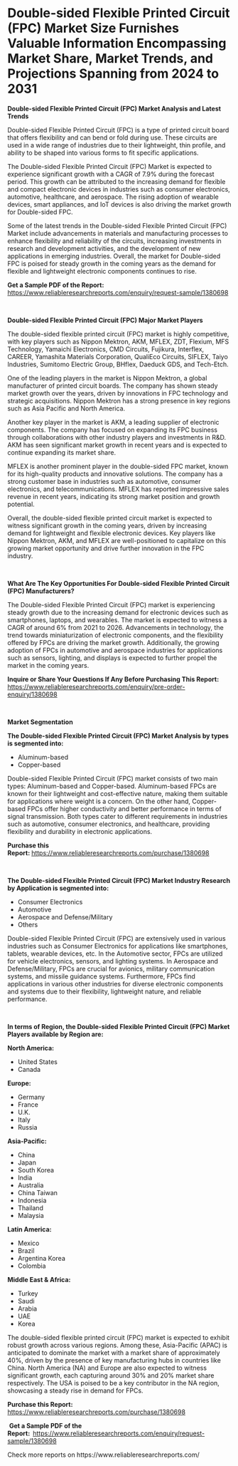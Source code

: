 <p><h1>Double-sided Flexible Printed Circuit (FPC) Market Size Furnishes Valuable Information Encompassing Market Share, Market Trends, and Projections Spanning from 2024 to 2031</h1></p><p><strong>Double-sided Flexible Printed Circuit (FPC) Market Analysis and Latest Trends</strong></p>
<p><p>Double-sided Flexible Printed Circuit (FPC) is a type of printed circuit board that offers flexibility and can bend or fold during use. These circuits are used in a wide range of industries due to their lightweight, thin profile, and ability to be shaped into various forms to fit specific applications.</p><p>The Double-sided Flexible Printed Circuit (FPC) Market is expected to experience significant growth with a CAGR of 7.9% during the forecast period. This growth can be attributed to the increasing demand for flexible and compact electronic devices in industries such as consumer electronics, automotive, healthcare, and aerospace. The rising adoption of wearable devices, smart appliances, and IoT devices is also driving the market growth for Double-sided FPC.</p><p>Some of the latest trends in the Double-sided Flexible Printed Circuit (FPC) Market include advancements in materials and manufacturing processes to enhance flexibility and reliability of the circuits, increasing investments in research and development activities, and the development of new applications in emerging industries. Overall, the market for Double-sided FPC is poised for steady growth in the coming years as the demand for flexible and lightweight electronic components continues to rise.</p></p>
<p><strong>Get a Sample PDF of the Report:&nbsp;</strong> <a href="https://www.reliableresearchreports.com/enquiry/request-sample/1380698">https://www.reliableresearchreports.com/enquiry/request-sample/1380698</a></p>
<p>&nbsp;</p>
<p><strong>Double-sided Flexible Printed Circuit (FPC) Major Market Players</strong></p>
<p><p>The double-sided flexible printed circuit (FPC) market is highly competitive, with key players such as Nippon Mektron, AKM, MFLEX, ZDT, Flexium, MFS Technology, Yamaichi Electronics, CMD Circuits, Fujikura, Interflex, CAREER, Yamashita Materials Corporation, QualiEco Circuits, SIFLEX, Taiyo Industries, Sumitomo Electric Group, BHflex, Daeduck GDS, and Tech-Etch.</p><p>One of the leading players in the market is Nippon Mektron, a global manufacturer of printed circuit boards. The company has shown steady market growth over the years, driven by innovations in FPC technology and strategic acquisitions. Nippon Mektron has a strong presence in key regions such as Asia Pacific and North America.</p><p>Another key player in the market is AKM, a leading supplier of electronic components. The company has focused on expanding its FPC business through collaborations with other industry players and investments in R&D. AKM has seen significant market growth in recent years and is expected to continue expanding its market share.</p><p>MFLEX is another prominent player in the double-sided FPC market, known for its high-quality products and innovative solutions. The company has a strong customer base in industries such as automotive, consumer electronics, and telecommunications. MFLEX has reported impressive sales revenue in recent years, indicating its strong market position and growth potential.</p><p>Overall, the double-sided flexible printed circuit market is expected to witness significant growth in the coming years, driven by increasing demand for lightweight and flexible electronic devices. Key players like Nippon Mektron, AKM, and MFLEX are well-positioned to capitalize on this growing market opportunity and drive further innovation in the FPC industry.</p></p>
<p>&nbsp;</p>
<p><strong>What Are The Key Opportunities For Double-sided Flexible Printed Circuit (FPC) Manufacturers?</strong></p>
<p><p>The Double-sided Flexible Printed Circuit (FPC) market is experiencing steady growth due to the increasing demand for electronic devices such as smartphones, laptops, and wearables. The market is expected to witness a CAGR of around 6% from 2021 to 2026. Advancements in technology, the trend towards miniaturization of electronic components, and the flexibility offered by FPCs are driving the market growth. Additionally, the growing adoption of FPCs in automotive and aerospace industries for applications such as sensors, lighting, and displays is expected to further propel the market in the coming years.</p></p>
<p><strong>Inquire or Share Your Questions If Any Before Purchasing This Report:</strong> <a href="https://www.reliableresearchreports.com/enquiry/pre-order-enquiry/1380698">https://www.reliableresearchreports.com/enquiry/pre-order-enquiry/1380698</a></p>
<p>&nbsp;</p>
<p><strong>Market Segmentation</strong></p>
<p><strong>The Double-sided Flexible Printed Circuit (FPC) Market Analysis by types is segmented into:</strong></p>
<p><ul><li>Aluminum-based</li><li>Copper-based</li></ul></p>
<p><p>Double-sided Flexible Printed Circuit (FPC) market consists of two main types: Aluminum-based and Copper-based. Aluminum-based FPCs are known for their lightweight and cost-effective nature, making them suitable for applications where weight is a concern. On the other hand, Copper-based FPCs offer higher conductivity and better performance in terms of signal transmission. Both types cater to different requirements in industries such as automotive, consumer electronics, and healthcare, providing flexibility and durability in electronic applications.</p></p>
<p><strong>Purchase this Report:&nbsp;</strong><a href="https://www.reliableresearchreports.com/purchase/1380698">https://www.reliableresearchreports.com/purchase/1380698</a></p>
<p>&nbsp;</p>
<p><strong>The Double-sided Flexible Printed Circuit (FPC) Market Industry Research by Application is segmented into:</strong></p>
<p><ul><li>Consumer Electronics</li><li>Automotive</li><li>Aerospace and Defense/Military</li><li>Others</li></ul></p>
<p><p>Double-sided Flexible Printed Circuit (FPC) are extensively used in various industries such as Consumer Electronics for applications like smartphones, tablets, wearable devices, etc. In the Automotive sector, FPCs are utilized for vehicle electronics, sensors, and lighting systems. In Aerospace and Defense/Military, FPCs are crucial for avionics, military communication systems, and missile guidance systems. Furthermore, FPCs find applications in various other industries for diverse electronic components and systems due to their flexibility, lightweight nature, and reliable performance.</p></p>
<p>&nbsp;</p>
<p><strong>In terms of Region, the Double-sided Flexible Printed Circuit (FPC) Market Players available by Region are:</strong></p>
<p>
    <p> <strong> North America: </strong>
        <ul>
            <li>United States</li>
            <li>Canada</li>
        </ul>
        </p> 
    <p> <strong> Europe: </strong>
        <ul>
            <li>Germany</li>
            <li>France</li>
            <li>U.K.</li>
            <li>Italy</li>
            <li>Russia</li>
        </ul>
        </p> 
    <p> <strong> Asia-Pacific: </strong>
        <ul>
            <li>China</li>
            <li>Japan</li>
            <li>South Korea</li>
            <li>India</li>
            <li>Australia</li>
            <li>China Taiwan</li>
            <li>Indonesia</li>
            <li>Thailand</li>
            <li>Malaysia</li>
        </ul>
        </p> 
    <p> <strong> Latin America: </strong>
        <ul>
            <li>Mexico</li>
            <li>Brazil</li>
            <li>Argentina Korea</li>
            <li>Colombia</li>
        </ul>
        </p> 
    <p> <strong> Middle East & Africa: </strong>
        <ul>
            <li>Turkey</li>
            <li>Saudi</li>
            <li>Arabia</li>
            <li>UAE</li>
            <li>Korea</li>
        </ul>
    </p>
    </p>
<p><p>The double-sided flexible printed circuit (FPC) market is expected to exhibit robust growth across various regions. Among these, Asia-Pacific (APAC) is anticipated to dominate the market with a market share of approximately 40%, driven by the presence of key manufacturing hubs in countries like China. North America (NA) and Europe are also expected to witness significant growth, each capturing around 30% and 20% market share respectively. The USA is poised to be a key contributor in the NA region, showcasing a steady rise in demand for FPCs.</p></p>
<p><strong>Purchase this Report: </strong><a href="https://www.reliableresearchreports.com/purchase/1380698">https://www.reliableresearchreports.com/purchase/1380698</a></p>
<p>&nbsp;<strong>Get a Sample PDF of the Report:&nbsp;&nbsp;</strong><a href="https://www.reliableresearchreports.com/enquiry/request-sample/1380698">https://www.reliableresearchreports.com/enquiry/request-sample/1380698</a></p>
<p><strong></strong></p>
<p>Check more reports on https://www.reliableresearchreports.com/</p>